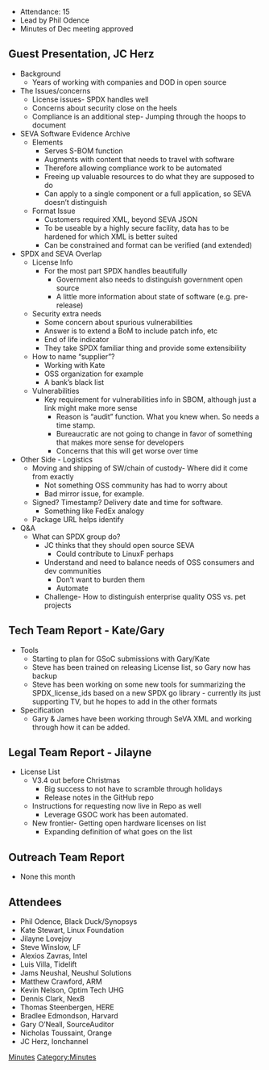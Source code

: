   - Attendance: 15
  - Lead by Phil Odence
  - Minutes of Dec meeting approved

## Guest Presentation, JC Herz

  - Background
      - Years of working with companies and DOD in open source
  - The Issues/concerns
      - License issues- SPDX handles well
      - Concerns about security close on the heels
      - Compliance is an additional step- Jumping through the hoops to
        document
  - SEVA Software Evidence Archive
      - Elements
          - Serves S-BOM function
          - Augments with content that needs to travel with software
          - Therefore allowing compliance work to be automated
          - Freeing up valuable resources to do what they are supposed
            to do
          - Can apply to a single component or a full application, so
            SEVA doesn’t distinguish
      - Format Issue
          - Customers required XML, beyond SEVA JSON
          - To be useable by a highly secure facility, data has to be
            hardened for which XML is better suited
          - Can be constrained and format can be verified (and extended)
  - SPDX and SEVA Overlap
      - License Info
          - For the most part SPDX handles beautifully
              - Government also needs to distinguish government open
                source
              - A little more information about state of software (e.g.
                pre-release)
      - Security extra needs
          - Some concern about spurious vulnerabilities
          - Answer is to extend a BoM to include patch info, etc
          - End of life indicator
          - They take SPDX familiar thing and provide some extensibility
      - How to name “supplier”?
          - Working with Kate
          - OSS organization for example
          - A bank’s black list
      - Vulnerabilities
          - Key requirement for vulnerabilities info in SBOM, although
            just a link might make more sense
              - Reason is “audit” function. What you knew when. So needs
                a time stamp.
              - Bureaucratic are not going to change in favor of
                something that makes more sense for developers
              - Concerns that this will get worse over time
  - Other Side - Logistics
      - Moving and shipping of SW/chain of custody- Where did it come
        from exactly
          - Not something OSS community has had to worry about
          - Bad mirror issue, for example.
      - Signed? Timestamp? Delivery date and time for software.
          - Something like FedEx analogy
      - Package URL helps identify
  - Q\&A
      - What can SPDX group do?
          - JC thinks that they should open source SEVA
              - Could contribute to LinuxF perhaps
          - Understand and need to balance needs of OSS consumers and
            dev communities
              - Don’t want to burden them
              - Automate
          - Challenge- How to distinguish enterprise quality OSS vs. pet
            projects

## Tech Team Report - Kate/Gary

  - Tools
      - Starting to plan for GSoC submissions with Gary/Kate
      - Steve has been trained on releasing License list, so Gary now
        has backup
      - Steve has been working on some new tools for summarizing the
        SPDX\_license\_ids based on a new SPDX go library - currently
        its just supporting TV, but he hopes to add in the other formats
  - Specification
      - Gary & James have been working through SeVA XML and working
        through how it can be added.

## Legal Team Report - Jilayne

  - License List
      - V3.4 out before Christmas
          - Big success to not have to scramble through holidays
          - Release notes in the GitHub repo
      - Instructions for requesting now live in Repo as well
          - Leverage GSOC work has been automated.
      - New frontier- Getting open hardware licenses on list
          - Expanding definition of what goes on the list

## Outreach Team Report

  - None this month

## Attendees

  - Phil Odence, Black Duck/Synopsys
  - Kate Stewart, Linux Foundation
  - Jilayne Lovejoy
  - Steve Winslow, LF
  - Alexios Zavras, Intel
  - Luis Villa, Tidelift
  - Jams Neushal, Neushul Solutions
  - Matthew Crawford, ARM
  - Kevin Nelson, Optim Tech UHG
  - Dennis Clark, NexB
  - Thomas Steenbergen, HERE
  - Bradlee Edmondson, Harvard
  - Gary O’Neall, SourceAuditor
  - Nicholas Toussaint, Orange
  - JC Herz, Ionchannel

[Minutes](Category:General "wikilink")
[Category:Minutes](Category:Minutes "wikilink")
